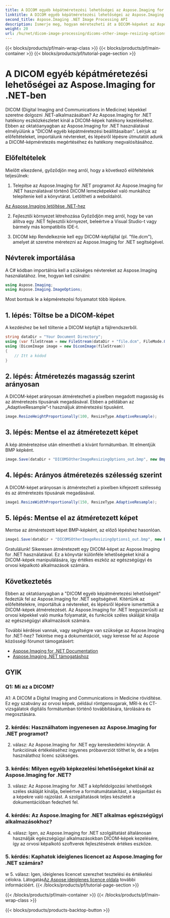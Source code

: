 ```yaml
---
title: A DICOM egyéb képátméretezési lehetőségei az Aspose.Imaging for .NET-ben
linktitle: A DICOM egyéb képátméretezési lehetőségei az Aspose.Imaging for .NET-ben
second_title: Aspose.Imaging .NET Image Processing API
description: Ismerje meg, hogyan méretezheti át a DICOM-képeket az Aspose.Imaging for .NET használatával. Lépésről lépésre szóló útmutató a hatékony orvosi képkezeléshez.
weight: 20
url: /hu/net/dicom-image-processing/dicoms-other-image-resizing-options/
---
```


{{< blocks/products/pf/main-wrap-class >}}
{{< blocks/products/pf/main-container >}}
{{< blocks/products/pf/tutorial-page-section >}}

# A DICOM egyéb képátméretezési lehetőségei az Aspose.Imaging for .NET-ben

DICOM (Digital Imaging and Communications in Medicine) képekkel szeretne dolgozni .NET-alkalmazásában? Az Aspose.Imaging for .NET hatékony eszközkészletet kínál a DICOM-képek hatékony kezeléséhez. Ebben az oktatóanyagban az Aspose.Imaging for .NET használatával elmélyülünk a "DICOM egyéb képátméretezési beállításaiban". Leírjuk az előfeltételeket, importálunk névtereket, és lépésről lépésre útmutatót adunk a DICOM-képméretezés megértéséhez és hatékony megvalósításához.

## Előfeltételek

Mielőtt elkezdené, győződjön meg arról, hogy a következő előfeltételek teljesülnek:

1. Telepítse az Aspose.Imaging for .NET programot
Az Aspose.Imaging for .NET használatával történő DICOM lemezképekkel való munkához telepítenie kell a könyvtárat. Letöltheti a weboldalról.

[Az Aspose.Imaging letöltése .NET-hez](https://releases.aspose.com/imaging/net/)

2. Fejlesztői környezet létrehozása
Győződjön meg arról, hogy be van állítva egy .NET fejlesztői környezet, beleértve a Visual Studio-t vagy bármely más kompatibilis IDE-t.

3. DICOM kép
Rendelkeznie kell egy DICOM-képfájllal (pl. "file.dcm"), amelyet át szeretne méretezni az Aspose.Imaging for .NET segítségével.

## Névterek importálása

A C# kódban importálnia kell a szükséges névtereket az Aspose.Imaging használatához. Íme, hogyan kell csinálni:

```csharp
using Aspose.Imaging;
using Aspose.Imaging.ImageOptions;
```

Most bontsuk le a képméretezési folyamatot több lépésre.

## 1. lépés: Töltse be a DICOM-képet
A kezdéshez be kell töltenie a DICOM képfájlt a fájlrendszerből.

```csharp
string dataDir = "Your Document Directory";
using (var fileStream = new FileStream(dataDir + "file.dcm", FileMode.Open, FileAccess.Read))
using (DicomImage image = new DicomImage(fileStream))
{
    // Itt a kódod
}
```

## 2. lépés: Átméretezés magasság szerint arányosan
A DICOM-képet arányosan átméretezheti a pixelben megadott magasság és az átméretezés típusának megadásával. Ebben a példában az „AdaptiveResample”-t használjuk átméretezési típusként.

```csharp
image.ResizeHeightProportionally(100, ResizeType.AdaptiveResample);
```

## 3. lépés: Mentse el az átméretezett képet
A kép átméretezése után elmentheti a kívánt formátumban. Itt elmentjük BMP képként.

```csharp
image.Save(dataDir + "DICOMSOtherImageResizingOptions_out.bmp", new BmpOptions());
```

## 4. lépés: Arányos átméretezés szélesség szerint
A DICOM-képet arányosan is átméretezheti a pixelben kifejezett szélesség és az átméretezés típusának megadásával.

```csharp
image1.ResizeWidthProportionally(150, ResizeType.AdaptiveResample);
```

## 5. lépés: Mentse el az átméretezett képet
Mentse az átméretezett képet BMP-képként, az előző lépéshez hasonlóan.

```csharp
image1.Save(dataDir + "DICOMSOtherImageResizingOptions1_out.bmp", new BmpOptions());
```

Gratulálunk! Sikeresen átméretezett egy DICOM-képet az Aspose.Imaging for .NET használatával. Ez a könyvtár különféle lehetőségeket kínál a DICOM-képek manipulálására, így értékes eszköz az egészségügyi és orvosi képalkotó alkalmazások számára.

## Következtetés

Ebben az oktatóanyagban a "DICOM egyéb képátméretezési lehetőségeit" fedeztük fel az Aspose.Imaging for .NET segítségével. Kitértünk az előfeltételekre, importáltuk a névtereket, és lépésről lépésre ismertettük a DICOM-képek átméretezését. Az Aspose.Imaging for .NET leegyszerűsíti az orvosi képekkel való munka folyamatát, és funkciók széles skáláját kínálja az egészségügyi alkalmazások számára.

További kérdései vannak, vagy segítségre van szüksége az Aspose.Imaging for .NET-hez? Tekintse meg a dokumentációt, vagy keresse fel az Aspose közösségi fórumot támogatásért:

- [Aspose.Imaging for .NET Documentation](https://reference.aspose.com/imaging/net/)
- [Aspose.Imaging .NET támogatáshoz](https://forum.aspose.com/)

## GYIK

### Q1: Mi az a DICOM?

A1: A DICOM a Digital Imaging and Communications in Medicine rövidítése. Ez egy szabvány az orvosi képek, például röntgensugarak, MRI-k és CT-vizsgálatok digitális formátumban történő továbbítására, tárolására és megosztására.

### 2. kérdés: Használhatom ingyenesen az Aspose.Imaging for .NET programot?

2. válasz: Az Aspose.Imaging for .NET egy kereskedelmi könyvtár. A funkcióinak értékeléséhez ingyenes próbaverziót tölthet le, de a teljes használathoz licenc szükséges.

### 3. kérdés: Milyen egyéb képkezelési lehetőségeket kínál az Aspose.Imaging for .NET?

3. válasz: Az Aspose.Imaging for .NET a képfeldolgozási lehetőségek széles skáláját kínálja, beleértve a formátumátalakítást, a képjavítást és a képekre való rajzolást. A szolgáltatások teljes készletét a dokumentációban fedezheti fel.

### 4. kérdés: Az Aspose.Imaging for .NET alkalmas egészségügyi alkalmazásokhoz?

4. válasz: Igen, az Aspose.Imaging for .NET szolgáltatást általánosan használják egészségügyi alkalmazásokban DICOM-képek kezelésére, így az orvosi képalkotó szoftverek fejlesztésének értékes eszköze.

### 5. kérdés: Kaphatok ideiglenes licencet az Aspose.Imaging for .NET számára?
w
 5. válasz: Igen, ideiglenes licencet szerezhet tesztelési és értékelési célokra. Látogatás[Az Aspose ideiglenes licence oldala](https://purchase.aspose.com/temporary-license/) további információért.
{{< /blocks/products/pf/tutorial-page-section >}}

{{< /blocks/products/pf/main-container >}}
{{< /blocks/products/pf/main-wrap-class >}}

{{< blocks/products/products-backtop-button >}}
